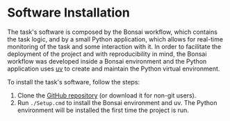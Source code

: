 # Software Installation

The task's software is composed by the Bonsai workflow, which contains the task logic, and by a small Python application, which allows for real-time monitoring of the task and some interaction with it. In order to facilitate the deployment of the project and with reproducibility in mind, the Bonsai workflow was developed inside a Bonsai environment and the Python application uses [uv](https://github.com/astral-sh/uv) to create and maintain the Python virtual environment.

To install the task's software, follow the steps:
1. Clone the [GitHub repository](https://github.com/fchampalimaud/CDC.SoundLateralizationTask) (or download it for non-git users).
2. Run `./Setup.cmd` to install the Bonsai environment and uv. The Python environment will be installed the first time the project is run.